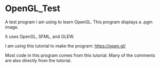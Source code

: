 # OpenGL_Test
A test program I am using to learn OpenGL.
This program displays a .pgm image.

It uses OpenGL, SFML, and GLEW.

I am using this tutorial to make the program:
https://open.gl/

Most code in this program comes from this tutorial.
Many of the comments are also directly from the tutorial.
